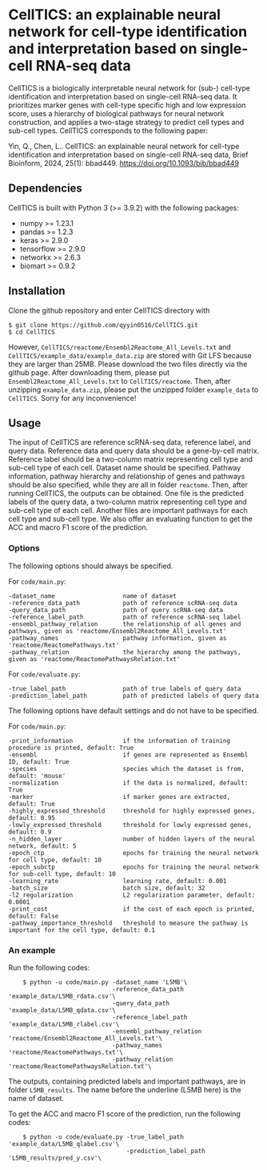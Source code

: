 # CellTICS: an explainable neural network for cell-type identification and interpretation based on single-cell RNA-seq data
CellTICS is a biologically interpretable neural network for (sub-) cell-type identification and interpretation based on single-cell RNA-seq data. It prioritizes marker genes with cell-type specific high and low expression score, uses a hierarchy of biological pathways for neural network construction, and applies a two-stage strategy to predict cell types and sub-cell types. CellTICS corresponds to the following paper:

Yin, Q., Chen, L.. CellTICS: an explainable neural network for cell-type identification and interpretation based on single-cell RNA-seq data, Brief Bioinform, 2024, 25(1): bbad449. https://doi.org/10.1093/bib/bbad449

## Dependencies
CellTICS is built with Python 3 (>= 3.9.2) with the following packages:

* numpy >= 1.23.1
* pandas >= 1.2.3
* keras >= 2.9.0
* tensorflow >= 2.9.0
* networkx >= 2.6.3
* biomart >= 0.9.2

## Installation
Clone the github repository and enter CellTICS directory with

    $ git clone https://github.com/qyyin0516/CellTICS.git
    $ cd CellTICS
  
However, `CellTICS/reactome/Ensembl2Reactome_All_Levels.txt` and `CellTICS/example_data/example_data.zip` are stored with Git LFS because they are larger than 25MB. Please download the two files directly via the github page. After downloading them, please put `Ensembl2Reactome_All_Levels.txt` to `CellTICS/reactome`. Then, after unzipping `example_data.zip`, please put the unzipped folder `example_data` to `CellTICS`. Sorry for any inconvenience! 

## Usage
The input of CellTICS are reference scRNA-seq data, reference label, and query data. Reference data and query data should be a gene-by-cell matrix. Reference label should be a two-column matrix representing cell type and sub-cell type of each cell. Dataset name should be specified. Pathway information, pathway hierarchy and relationship of genes and pathways should be also specified, while they are all in folder `reactome`. Then, after running CellTICS, the outputs can be obtained. One file is the predicted labels of the query data, a two-column matrix representing cell type and sub-cell type of each cell. Another files are important pathways for each cell type and sub-cell type. We also offer an evaluating function to get the ACC and macro F1 score of the prediction.

### Options
The following options should always be specified.

For `code/main.py`:

    -dataset_name                   name of dataset
    -reference_data_path            path of reference scRNA-seq data
    -query_data_path                path of query scRNA-seq data    
    -reference_label_path           path of reference scRNA-seq label
    -ensembl_pathway_relation       the relationship of all genes and pathways, given as 'reactome/Ensembl2Reactome_All_Levels.txt'
    -pathway_names                  pathway information, given as 'reactome/ReactomePathways.txt'
    -pathway_relation               the hierarchy among the pathways, given as 'reactome/ReactomePathwaysRelation.txt'

For `code/evaluate.py`:

    -true_label_path                path of true labels of query data
    -prediction_label_path          path of predicted labels of query data
    
The following options have default settings and do not have to be specified.
    
For `code/main.py`:
    
    -print_information              if the information of training procedure is printed, default: True
    -ensembl                        if genes are represented as Ensembl ID, default: True
    -species                        species which the dataset is from, default: 'mouse'
    -normalization                  if the data is normalized, default: True
    -marker                         if marker genes are extracted, default: True
    -highly_expressed_threshold     threshold for highly expressed genes, default: 0.95
    -lowly_expressed_threshold      threshold for lowly expressed genes, default: 0.9
    -n_hidden_layer                 number of hidden layers of the neural network, default: 5
    -epoch_ctp                      epochs for training the neural network for cell type, default: 10
    -epoch_subctp                   epochs for training the neural network for sub-cell type, default: 10
    -learning_rate                  learning rate, default: 0.001
    -batch_size                     batch size, default: 32
    -l2_regularization              L2 regularization parameter, default: 0.0001
    -print_cost                     if the cost of each epoch is printed, default: False
    -pathway_importance_threshold   threshold to measure the pathway is important for the cell type, default: 0.1


### An example
Run the following codes:

        $ python -u code/main.py -dataset_name 'L5MB'\
                                 -reference_data_path 'example_data/L5MB_rdata.csv'\
                                 -query_data_path 'example_data/L5MB_qdata.csv'\
                                 -reference_label_path 'example_data/L5MB_rlabel.csv'\
                                 -ensembl_pathway_relation 'reactome/Ensembl2Reactome_All_Levels.txt'\
                                 -pathway_names 'reactome/ReactomePathways.txt'\
                                 -pathway_relation 'reactome/ReactomePathwaysRelation.txt'\
                                 
The outputs, containing predicted labels and important pathways, are in folder `L5MB_results`. The name before the underline (L5MB here) is the name of dataset.

To get the ACC and macro F1 score of the prediction, run the following codes:
        
        $ python -u code/evaluate.py -true_label_path 'example_data/L5MB_qlabel.csv'\
                                     -prediction_label_path 'L5MB_results/pred_y.csv'\
